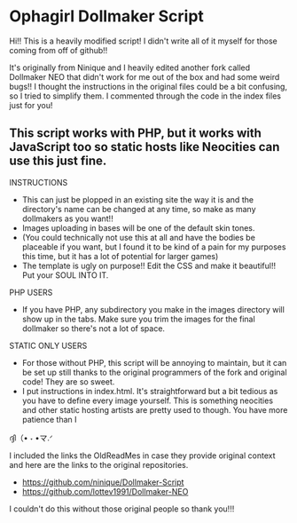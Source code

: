 Ophagirl Dollmaker Script
==========================

Hi!! This is a heavily modified script! I didn't write all of it myself for those coming from off of github!!

It's originally from Ninique and I heavily edited another fork called Dollmaker NEO that didn't work for me out of the box 
and had some weird bugs!! I thought the instructions in the original files could be a bit confusing, so I tried to simplify them. 
I commented through the code in the index files just for you!

This script works with PHP, but it works with JavaScript too so static hosts like Neocities can use this just fine.
---------------------------------------

INSTRUCTIONS

- This can just be plopped in an existing site the way it is and the directory's name can be changed at any time, so make as many dollmakers as you want!!
- Images uploading in bases will be one of the default skin tones.
- (You could technically not use this at all and have the bodies be placeable if you want, but I found it to be kind of a pain for my purposes this time, but it has a lot of potential for larger games)
- The template is ugly on purpose!! Edit the CSS and make it beautiful!! Put your SOUL INTO IT.

PHP USERS
- If you have PHP, any subdirectory you make in the images directory will show up in the tabs. Make sure you trim the images for the final dollmaker so there's not a lot of space.

STATIC ONLY USERS 

- For those without PHP, this script will be annoying to maintain,  but it can be set up still thanks to the original programmers of the fork and original code! They are so sweet. 
- I put instructions in index.html. It's straightforward but a bit tedious as you have to define every image yourself.  This is something neocities and other static hosting artists are pretty used to though. You have more patience than I

ദ്ദി（• ˕ •マ.ᐟ

I included the links the OldReadMes in case they provide original context and here are the links to the original repositories.

- https://github.com/ninique/Dollmaker-Script
- https://github.com/lottev1991/Dollmaker-NEO

I couldn't do this without those original people so thank you!!!



